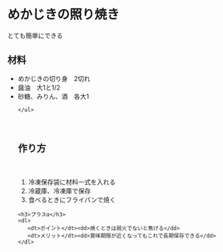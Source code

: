 <!DOCTYPE html>
<html lang="ja">
  <head>
    <meta charset="UTF-8" />
    <title>めかじきの照り焼き</title>
  </head>
  <body>
    <h1>めかじきの照り焼き</h1>
    <p>とても簡単にできる</p>
    <h2>材料</h2>
    <ul>
        <li>めかじきの切り身　2切れ</li>
        <li>醤油　大1と1/2</li>
        <li>砂糖、みりん、酒　各大1</li>

    </ul>
　　<h2>作り方</h2>
　　<ol>
      <li>冷凍保存袋に材料一式を入れる</li>
      <li>冷蔵庫、冷凍庫で保存</li>
      <li>食べるときにフライパンで焼く</li>
    </ol>

    <h3>プラスα</h3>
    <dl> 
       <dt>ポイント</dt><dd>焼くときは弱火でないと焦げる</dd>
       <dt>メリット</dt><dd>賞味期限が近くなってもこれで長期保存できる</dd>
    </dl>
     

  </body>
</html>
